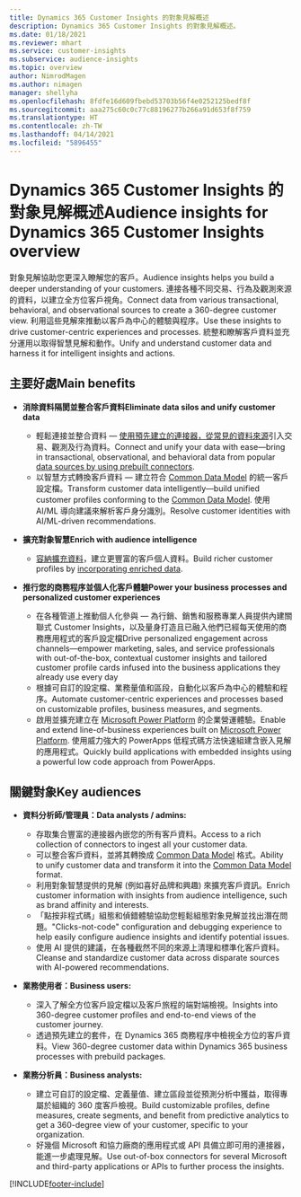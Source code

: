```yaml
---
title: Dynamics 365 Customer Insights 的對象見解概述
description: Dynamics 365 Customer Insights 的對象見解概述。
ms.date: 01/18/2021
ms.reviewer: mhart
ms.service: customer-insights
ms.subservice: audience-insights
ms.topic: overview
author: NimrodMagen
ms.author: nimagen
manager: shellyha
ms.openlocfilehash: 8fdfe16d609fbebd53703b56f4e0252125bedf8f
ms.sourcegitcommit: aaa275c60c0c77c88196277b266a91d653f8f759
ms.translationtype: HT
ms.contentlocale: zh-TW
ms.lasthandoff: 04/14/2021
ms.locfileid: "5896455"
---
```

# <a name="audience-insights-for-dynamics-365-customer-insights-overview"></a><span data-ttu-id="0d560-103">Dynamics 365 Customer Insights 的對象見解概述</span><span class="sxs-lookup"><span data-stu-id="0d560-103">Audience insights for Dynamics 365 Customer Insights overview</span></span>

<span data-ttu-id="0d560-104">對象見解協助您更深入瞭解您的客戶。</span><span class="sxs-lookup"><span data-stu-id="0d560-104">Audience insights helps you build a deeper understanding of your customers.</span></span> <span data-ttu-id="0d560-105">連接各種不同交易、行為及觀測來源的資料，以建立全方位客戶視角。</span><span class="sxs-lookup"><span data-stu-id="0d560-105">Connect data from various transactional, behavioral, and observational sources to create a 360-degree customer view.</span></span> <span data-ttu-id="0d560-106">利用這些見解來推動以客戶為中心的體驗與程序。</span><span class="sxs-lookup"><span data-stu-id="0d560-106">Use these insights to drive customer-centric experiences and processes.</span></span> <span data-ttu-id="0d560-107">統整和瞭解客戶資料並充分運用以取得智慧見解和動作。</span><span class="sxs-lookup"><span data-stu-id="0d560-107">Unify and understand customer data and harness it for intelligent insights and actions.</span></span>

## <a name="main-benefits"></a><span data-ttu-id="0d560-108">主要好處</span><span class="sxs-lookup"><span data-stu-id="0d560-108">Main benefits</span></span> 

- <span data-ttu-id="0d560-109">**消除資料隔閡並整合客戶資料**</span><span class="sxs-lookup"><span data-stu-id="0d560-109">**Eliminate data silos and unify customer data**</span></span>

  - <span data-ttu-id="0d560-110">輕鬆連接並整合資料 — [使用預先建立的連接器，從常見的資料來源](data-sources.md)引入交易、觀測及行為資料。</span><span class="sxs-lookup"><span data-stu-id="0d560-110">Connect and unify your data with ease—bring in transactional, observational, and behavioral data from popular [data sources by using prebuilt connectors](data-sources.md).</span></span>
  - <span data-ttu-id="0d560-111">以智慧方式轉換客戶資料 — 建立符合 [Common Data Model](/common-data-model/) 的統一客戶設定檔。</span><span class="sxs-lookup"><span data-stu-id="0d560-111">Transform customer data intelligently—build unified customer profiles conforming to the [Common Data Model](/common-data-model/).</span></span> <span data-ttu-id="0d560-112">使用 AI/ML 導向建議來解析客戶身分識別。</span><span class="sxs-lookup"><span data-stu-id="0d560-112">Resolve customer identities with AI/ML-driven recommendations.</span></span>

- <span data-ttu-id="0d560-113">**擴充對象智慧**</span><span class="sxs-lookup"><span data-stu-id="0d560-113">**Enrich with audience intelligence**</span></span>

  - <span data-ttu-id="0d560-114">[容納擴充資料](enrichment-hub.md)，建立更豐富的客戶個人資料。</span><span class="sxs-lookup"><span data-stu-id="0d560-114">Build richer customer profiles by [incorporating enriched data](enrichment-hub.md).</span></span>  

- <span data-ttu-id="0d560-115">**推行您的商務程序並個人化客戶體驗**</span><span class="sxs-lookup"><span data-stu-id="0d560-115">**Power your business processes and personalized customer experiences**</span></span>

  - <span data-ttu-id="0d560-116">在各種管道上推動個人化參與 — 為行銷、銷售和服務專業人員提供內建關聯式 Customer Insights，以及量身打造且已融入他們已經每天使用的商務應用程式的客戶設定檔</span><span class="sxs-lookup"><span data-stu-id="0d560-116">Drive personalized engagement across channels—empower marketing, sales, and service professionals with out-of-the-box, contextual customer insights and tailored customer profile cards infused into the business applications they already use every day</span></span>
  - <span data-ttu-id="0d560-117">根據可自訂的設定檔、業務量值和區段，自動化以客戶為中心的體驗和程序。</span><span class="sxs-lookup"><span data-stu-id="0d560-117">Automate customer-centric experiences and processes based on customizable profiles, business measures, and segments.</span></span>
  - <span data-ttu-id="0d560-118">啟用並擴充建立在 [Microsoft Power Platform](https://powerplatform.microsoft.com/) 的企業營運體驗。</span><span class="sxs-lookup"><span data-stu-id="0d560-118">Enable and extend line-of-business experiences built on [Microsoft Power Platform](https://powerplatform.microsoft.com/).</span></span> <span data-ttu-id="0d560-119">使用威力強大的 PowerApps 低程式碼方法快速組建含嵌入見解的應用程式。</span><span class="sxs-lookup"><span data-stu-id="0d560-119">Quickly build applications with embedded insights using a powerful low code approach from PowerApps.</span></span>  

## <a name="key-audiences"></a><span data-ttu-id="0d560-120">關鍵對象</span><span class="sxs-lookup"><span data-stu-id="0d560-120">Key audiences</span></span>

- <span data-ttu-id="0d560-121">**資料分析師/管理員：**</span><span class="sxs-lookup"><span data-stu-id="0d560-121">**Data analysts / admins:**</span></span>

  - <span data-ttu-id="0d560-122">存取集合豐富的連接器內嵌您的所有客戶資料。</span><span class="sxs-lookup"><span data-stu-id="0d560-122">Access to a rich collection of connectors to ingest all your customer data.</span></span>
  - <span data-ttu-id="0d560-123">可以整合客戶資料，並將其轉換成 [Common Data Model](/common-data-model/) 格式。</span><span class="sxs-lookup"><span data-stu-id="0d560-123">Ability to unify customer data and transform it into the [Common Data Model](/common-data-model/) format.</span></span>
  - <span data-ttu-id="0d560-124">利用對象智慧提供的見解 (例如喜好品牌和興趣) 來擴充客戶資訊。</span><span class="sxs-lookup"><span data-stu-id="0d560-124">Enrich customer information with insights from audience intelligence, such as brand affinity and interests.</span></span>
  - <span data-ttu-id="0d560-125">「點按非程式碼」組態和偵錯體驗協助您輕鬆組態對象見解並找出潛在問題。</span><span class="sxs-lookup"><span data-stu-id="0d560-125">"Clicks-not-code" configuration and debugging experience to help easily configure audience insights and identify potential issues.</span></span>
  - <span data-ttu-id="0d560-126">使用 AI 提供的建議，在各種截然不同的來源上清理和標準化客戶資料。</span><span class="sxs-lookup"><span data-stu-id="0d560-126">Cleanse and standardize customer data across disparate sources with AI-powered recommendations.</span></span>  

- <span data-ttu-id="0d560-127">**業務使用者：**</span><span class="sxs-lookup"><span data-stu-id="0d560-127">**Business users:**</span></span>

  - <span data-ttu-id="0d560-128">深入了解全方位客戶設定檔以及客戶旅程的端對端檢視。</span><span class="sxs-lookup"><span data-stu-id="0d560-128">Insights into 360-degree customer profiles and end-to-end views of the customer journey.</span></span>
  - <span data-ttu-id="0d560-129">透過預先建立的套件，在 Dynamics 365 商務程序中檢視全方位的客戶資料。</span><span class="sxs-lookup"><span data-stu-id="0d560-129">View 360-degree customer data within Dynamics 365 business processes with prebuild packages.</span></span>

- <span data-ttu-id="0d560-130">**業務分析員：**</span><span class="sxs-lookup"><span data-stu-id="0d560-130">**Business analysts:**</span></span>

  - <span data-ttu-id="0d560-131">建立可自訂的設定檔、定義量值、建立區段並從預測分析中獲益，取得專屬於組織的 360 度客戶檢視。</span><span class="sxs-lookup"><span data-stu-id="0d560-131">Build customizable profiles, define measures, create segments, and benefit from predictive analytics to get a 360-degree view of your customer, specific to your organization.</span></span>  
  - <span data-ttu-id="0d560-132">好幾個 Microsoft 和協力廠商的應用程式或 API 具備立即可用的連接器，能進一步處理見解。</span><span class="sxs-lookup"><span data-stu-id="0d560-132">Use out-of-box connectors for several Microsoft and third-party applications or APIs to further process the insights.</span></span>


[!INCLUDE[footer-include](../includes/footer-banner.md)]
